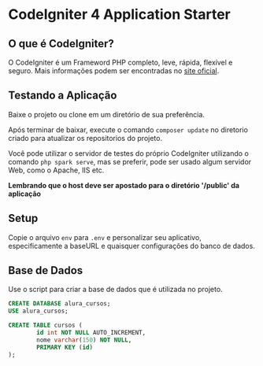 # CodeIgniter 4 Application Starter

## O que é CodeIgniter?

O CodeIgniter é um Frameword PHP completo, leve, rápida, flexível e seguro. 
Mais informações podem ser encontradas no [site oficial](http://codeigniter.com).

## Testando a Aplicação

Baixe o projeto ou clone em um diretório de sua preferência.

Após terminar de baixar, execute o comando `composer update` no diretorio criado para atualizar os repositorios do projeto.

Você pode utilizar o servidor de testes do próprio CodeIgniter utilizando o comando `php spark serve`, mas se preferir, pode ser usado algum servidor Web, como o Apache, IIS etc. 


**Lembrando que o host deve ser apostado para o diretório '/public' da aplicação**

## Setup

Copie o arquivo `env` para `.env` e personalizar seu aplicativo, especificamente a baseURL
e quaisquer configurações do banco de dados.

## Base de Dados

Use o script para criar a base de dados que é utilizada no projeto.

```sql
CREATE DATABASE alura_cursos;
USE alura_cursos;

CREATE TABLE cursos (
        id int NOT NULL AUTO_INCREMENT,
        nome varchar(150) NOT NULL,
        PRIMARY KEY (id)
);
```
